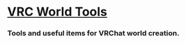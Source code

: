 # [VRC World Tools](https://nullshii.github.io/VRCWorldTools/)

### Tools and useful items for VRChat world creation.